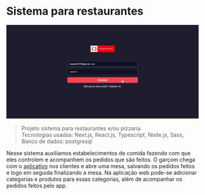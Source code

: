 <h1>Sistema para restaurantes</h1>

<img src="./src/assets/sistemas-pizzaria.gif" alt="gif-sistemas" />

>Projeto sistema para restaurantes e/ou pizzaria. <br/>
>Tecnologias usadas: Next.js, React.js, Typescript, Node.js, Sass,
>Banco de dados: postgresql

Nesse sistema auxiliamos estabelecimentos de comida fazendo com que eles controlem e acompanhem os pedidos que são feitos. O garçom chega com o <a href="https://github.com/marcusvinicius0/restaurants-system-mobile" target="_blank">aplicativo</a> nos clientes e abre uma mesa, salvando os pedidos feitos e logo em seguida finalizando a mesa. Na aplicação web pode-se adicionar categorias e produtos para essas categorias, além de acompanhar os pedidos feitos pelo app.
